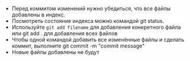 * Перед коммитом изменений нужно убедиться, что все файлы
добавлены в индекс.
* Посмотреть состояние индекса можно командой git status.
* Используйте `git add filename` для добавления конкретного
файла или git add . для добавления всех файлов
* Чтобы одной командой добавить все изменённые файлы и
сделать коммит, выполните git commit -m "commit message"
* Новые файлы добавлены не будут
